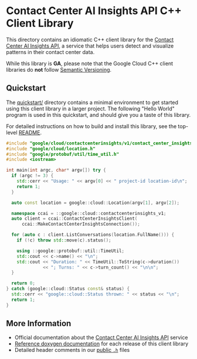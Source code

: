 # Contact Center AI Insights API C++ Client Library

This directory contains an idiomatic C++ client library for the
[Contact Center AI Insights API][cloud-service-docs], a service that helps users
detect and visualize patterns in their contact center data.

While this library is **GA**, please note that the Google Cloud C++ client
libraries do **not** follow [Semantic Versioning](https://semver.org/).

## Quickstart

The [quickstart/](quickstart/README.md) directory contains a minimal environment
to get started using this client library in a larger project. The following
"Hello World" program is used in this quickstart, and should give you a taste of
this library.

For detailed instructions on how to build and install this library, see the
top-level [README](/README.md#building-and-installing).

<!-- inject-quickstart-start -->

```cc
#include "google/cloud/contactcenterinsights/v1/contact_center_insights_client.h"
#include "google/cloud/location.h"
#include "google/protobuf/util/time_util.h"
#include <iostream>

int main(int argc, char* argv[]) try {
  if (argc != 3) {
    std::cerr << "Usage: " << argv[0] << " project-id location-id\n";
    return 1;
  }

  auto const location = google::cloud::Location(argv[1], argv[2]);

  namespace ccai = ::google::cloud::contactcenterinsights_v1;
  auto client = ccai::ContactCenterInsightsClient(
      ccai::MakeContactCenterInsightsConnection());

  for (auto c : client.ListConversations(location.FullName())) {
    if (!c) throw std::move(c).status();

    using ::google::protobuf::util::TimeUtil;
    std::cout << c->name() << "\n";
    std::cout << "Duration: " << TimeUtil::ToString(c->duration())
              << "; Turns: " << c->turn_count() << "\n\n";
  }

  return 0;
} catch (google::cloud::Status const& status) {
  std::cerr << "google::cloud::Status thrown: " << status << "\n";
  return 1;
}
```

<!-- inject-quickstart-end -->

## More Information

- Official documentation about the
  [Contact Center AI Insights API][cloud-service-docs] service
- [Reference doxygen documentation][doxygen-link] for each release of this
  client library
- Detailed header comments in our [public `.h`][source-link] files

[cloud-service-docs]: https://cloud.google.com/contact-center/insights/docs
[doxygen-link]: https://cloud.google.com/cpp/docs/reference/contactcenterinsights/latest/
[source-link]: https://github.com/googleapis/google-cloud-cpp/tree/main/google/cloud/contactcenterinsights
